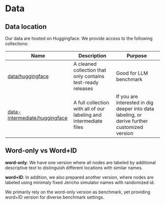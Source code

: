 # Data

## Data location

Our data are hosted on Huggingface.
We provide access to the following collections:

| Name | Description | Purpose |
| --------------- | ----------- | ------- |
| [data/huggingface](https://huggingface.co/datasets/mango-ttic/data) | A cleaned collection that only contains test-ready releases | Good for LLM benchmark |
| [data-intermediate/huggingface](https://huggingface.co/datasets/mango-ttic/data-intermediate) | A full collection with all of our labeling and intermediate files | If you are interested in dig deeper into data labeling, or derive further customized version |


## Word-only vs Word+ID

**word-only**: We have one version where all nodes are labeled by additional descriptive text to distinguish different locations with similar names.

**word+ID**: In addition, we also prepared another version, where nodes are labeled using minimaly fixed Jericho simulator names with randomized id.

We primarily rely on the word-only version as benchmark, yet providing word+ID version for diverse benchmark settings.
